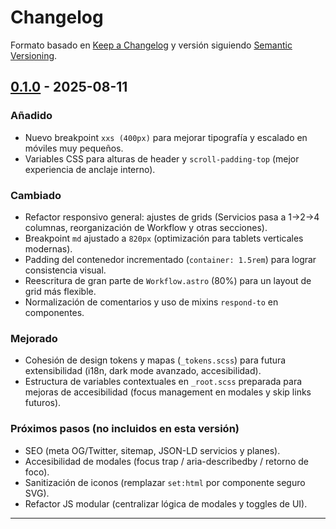 # Changelog

Formato basado en [Keep a Changelog](https://keepachangelog.com/es-ES/1.1.0/) y versión siguiendo [Semantic Versioning](https://semver.org/lang/es/).

## [0.1.0] - 2025-08-11
### Añadido
- Nuevo breakpoint `xxs (400px)` para mejorar tipografía y escalado en móviles muy pequeños.
- Variables CSS para alturas de header y `scroll-padding-top` (mejor experiencia de anclaje interno).

### Cambiado
- Refactor responsivo general: ajustes de grids (Servicios pasa a 1→2→4 columnas, reorganización de Workflow y otras secciones).
- Breakpoint `md` ajustado a `820px` (optimización para tablets verticales modernas).
- Padding del contenedor incrementado (`container: 1.5rem`) para lograr consistencia visual.
- Reescritura de gran parte de `Workflow.astro` (80%) para un layout de grid más flexible.
- Normalización de comentarios y uso de mixins `respond-to` en componentes.

### Mejorado
- Cohesión de design tokens y mapas (`_tokens.scss`) para futura extensibilidad (i18n, dark mode avanzado, accesibilidad).
- Estructura de variables contextuales en `_root.scss` preparada para mejoras de accesibilidad (focus management en modales y skip links futuros).

### Próximos pasos (no incluidos en esta versión)
- SEO (meta OG/Twitter, sitemap, JSON-LD servicios y planes).
- Accesibilidad de modales (focus trap / aria-describedby / retorno de foco).
- Sanitización de iconos (remplazar `set:html` por componente seguro SVG).
- Refactor JS modular (centralizar lógica de modales y toggles de UI).

---

[0.1.0]: https://github.com/GabrielZavando/WebAgenciaAstro/releases/tag/v0.1.0
